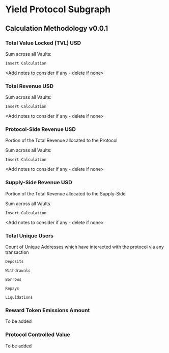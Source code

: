 # Yield Protocol Subgraph
## Calculation Methodology v0.0.1

### Total Value Locked (TVL) USD

Sum across all Vaults:

`Insert Calculation`

<Add notes to consider if any - delete if none>

### Total Revenue USD

Sum across all Vaults:

`Insert Calculation`

<Add notes to consider if any - delete if none>


### Protocol-Side Revenue USD
Portion of the Total Revenue allocated to the Protocol

Sum across all Vaults:

`Insert Calculation`

<Add notes to consider if any - delete if none>

### Supply-Side Revenue USD
Portion of the Total Revenue allocated to the Supply-Side

Sum across all Vaults

`Insert Calculation`

<Add notes to consider if any - delete if none>

### Total Unique Users

Count of  Unique Addresses which have interacted with the protocol via any transaction

`Deposits`

`Withdrawals`

`Borrows`

`Repays`

`Liquidations`

###  Reward Token Emissions Amount

To be added

###  Protocol Controlled Value

To be added
